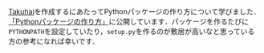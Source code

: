 [Takuhai](https://github.com/daizutabi/takuhai)を作成するにあたってPythonパッケージの作り方について学びました．[「Pythonパッケージの作り方」](https://iroha.daizutabi.net/)に公開しています．パッケージを作るたびに`PYTHONPATH`を設定していたり，`setup.py`を作るのが敷居が高いなと思っている方の参考になれば幸いです．
